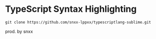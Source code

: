 # TypeScript Syntax Highlighting

`git clone https://github.com/snxx-lppxx/typescriptlang-sublime.git`

prod. by snxx